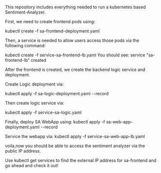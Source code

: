 This repository includes everything needed to run a kubernetes based Sentiment-Analyzer.

First, we need to create frontend pods using:

kubectl create -f sa-frontend-deployment.yaml

Then, a service is needed to allow users access those pods via the following command:

kubectl create -f service-sa-frontend-lb.yaml
You should see:
service "sa-frontend-lb" created

After the frontend is created, we create the backend logic service and deployment.

Create Logic deployment via:

kubectl apply -f sa-logic-deployment.yaml --record

Then create logic service via:

kubectl apply -f service-sa-logic.yaml

Finally, deploy SA WebApp using:
kubectl apply -f sa-web-app-deployment.yaml --record

Service the webapp via:
kubectl apply -f service-sa-web-app-lb.yaml

voila,now you should be able to access the sentiment analyzer via the public IP address.

Use kubectl get services to find the external IP address for sa-frontend and go ahead and check it out! 
